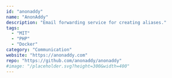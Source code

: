 ```yaml
---
id: "anonaddy"
name: "AnonAddy"
description: "Email forwarding service for creating aliases."
tags:
  - "MIT"
  - "PHP"
  - "Docker"
category: "Communication"
website: "https://anonaddy.com"
repo: "https://github.com/anonaddy/anonaddy"
#image: "/placeholder.svg?height=300&width=400"
---
```


